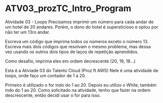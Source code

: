 # ATV03_prozTC_Intro_Program
Atividade 03 - Loops
Precisamos imprimir um número para cada andar de um hotel de 20 andares. Porém, o dono do hotel é supersticioso e optou por não ter um 13ro andar.

Escreva um código que imprima todos os números exceto o número 13.
Escreva mais dois códigos que resolvam o mesmo problema, mas dessa vez usando os outros dois tipos de laços de repetição aprendidos.

Como desafio, imprima eles em ordem decrescente (20, 19, 18...)

Esta é a Ativiade 03 do Talento Cloud (Proz ft AWS)
Nele é uma atividade de loops, onde faço um contador de 1 a 20.

Primeiro é utilizado o for indo do 1 ao 20.
Depois eu utilizo o While, também indo do 1 ao 20.
Como solicitado na atividade, tenho que fazer na ordem descrescente, então decidi usar o for para isso.
